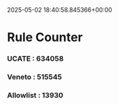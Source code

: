 2025-05-02 18:40:58.845366+00:00
# Rule Counter 
 ### UCATE : 634058

 ### Veneto : 515545

 ### Allowlist : 13930